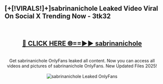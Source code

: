 <h2>[+[!VIRALS!]+]sabrinanichole Leaked Video Viral On Social X Trending Now - 3tk32</h2>
<br>
<div align="center">
<h2><a href="https://libra.edu.pl?sabrinanichole" rel="nofollow">🔴 CLICK HERE 🌐==►► sabrinanichole</a></h2>
<br>
Get sabrinanichole OnlyFans leaked all content. Now you can access all videos and pictures of sabrinanichole OnlyFans. New Updated Files 2025!
<br>
<br>
<a href="https://libra.edu.pl?sabrinanichole" rel="nofollow" data-target="animated-image.originalLink"><img src="https://i.ibb.co.com/WyWwxjT/player-gif2.gif" alt="sabrinanichole Leaked OnlyFans" style="max-width: 100%; display: inline-block;" data-target="animated-image.originalImage"></a>
</div>
<br>